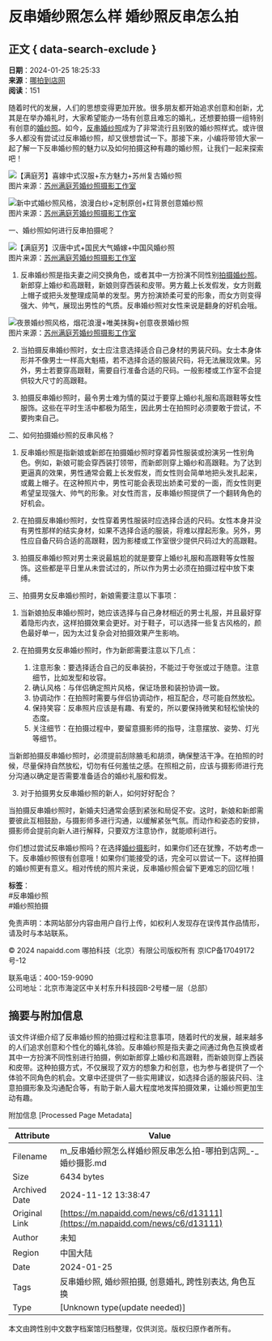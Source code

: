 # 反串婚纱照怎么样 婚纱照反串怎么拍

## 正文 { data-search-exclude }


**日期**：2024-01-25 18:25:33  
**来源**：[哪拍到店网](https://www.napaidd.com)  
**阅读**：151  

随着时代的发展，人们的思想变得更加开放。很多朋友都开始追求创意和创新，尤其是在举办婚礼时，大家希望能办一场有创意且难忘的婚礼，还想要拍摄一组特别有创意的[婚纱照](https://www.napaidd.com/quanguo/hssy/)。如今，[反串婚纱照](https://www.napaidd.com/note/c1/d909)成为了非常流行且别致的婚纱照样式。或许很多人都没有尝试过反串婚纱照，却又很想尝试一下。那接下来，小编将带领大家一起了解一下反串婚纱照的魅力以及如何拍摄这种有趣的婚纱照，让我们一起来探索吧！

![【满庭芳】喜嫁中式汉服+东方魅力+苏州复古婚纱照](http://cdnv2.napai.cn/7f6f12dc19a1a520f4fbb71899f58acd.jpg?imageView2/2/w/750/format/jpg/q/85)  
图片来源：[苏州满庭芳婚纱照摄影工作室](https://www.napaidd.com/shop/10476)

![新中式婚纱照风格，浪漫白纱+定制原创+红背景创意婚纱照](http://cdnv2.napai.cn/adf838d756d1140a9686654f34e0e40d.jpg?imageView2/2/w/750/format/jpg/q/85)  
图片来源：[苏州满庭芳婚纱照摄影工作室](https://www.napaidd.com/shop/10476)

一、婚纱照如何进行反串拍摄呢？

![【满庭芳】汉唐中式+国民大气婚嫁+中国风婚纱照](http://cdnv2.napai.cn/1a516ca07632e9d3e899571c4cdb7c5e.jpg?imageView2/2/w/750/format/jpg/q/85)  
图片来源：[苏州满庭芳婚纱照摄影工作室](https://www.napaidd.com/shop/10476)

1. 反串婚纱照是指夫妻之间交换角色，或者其中一方扮演不同性别[拍摄婚纱照](https://www.napaidd.com/note/c1/d1169)。新郎穿上婚纱和高跟鞋，新娘则穿西装和皮带。男方戴上长发假发，女方则戴上帽子或把头发整理成简单的发型。男方扮演娇柔可爱的形象，而女方则变得强大、帅气，展现出男性的气质。反串婚纱照对女性来说是翻身的好机会哦。

![夜景婚纱照风格，烟花浪漫+唯美抹胸+创意夜景婚纱照](http://cdnv2.napai.cn/ad077c47ac5214ca93f3e9f3b5c66484.jpg?imageView2/2/w/750/format/jpg/q/85)  
图片来源：[苏州满庭芳婚纱照摄影工作室](https://www.napaidd.com/shop/10476)

2. 当拍摄反串婚纱照时，女士应注意选择适合自己身材的男装尺码。女士本身体形并不像男士一样高大魁梧，若不选择合适的服装尺码，将无法展现效果。另外，男士若要穿高跟鞋，需要自行准备合适的尺码。一般影楼或工作室不会提供较大尺寸的高跟鞋。

3. 拍摄反串婚纱照时，最令男士难为情的莫过于要穿上婚纱礼服和高跟鞋等女性服饰。这些在平时生活中都极为陌生，因此男士在拍照时必须要敢于尝试，不要拘束自己。

二、如何拍摄婚纱照的反串风格？

1. 反串婚纱照是指新娘或新郎在拍摄婚纱照时穿着异性服装或扮演另一性别角色。例如，新娘可能会穿西装打领带，而新郎则穿上婚纱和高跟鞋。为了达到更逼真的效果，男性通常会戴上长发假发，而女性则会简单地把头发扎起来，或戴上帽子。在这种照片中，男性可能会表现出娇柔可爱的一面，而女性则更希望呈现强大、帅气的形象。对女性而言，反串婚纱照提供了一个翻转角色的好机会。

2. 在拍摄反串婚纱照时，女性穿着男性服装时应选择合适的尺码。女性本身并没有男性那样的结实身材，如果不选择合适的服装，将难以撑起形象。另外，男性应自备尺码合适的高跟鞋，因为影楼或工作室很少提供尺码过大的高跟鞋。

3. 拍摄反串婚纱照对男士来说最尴尬的就是要穿上婚纱礼服和高跟鞋等女性服饰。这些都是平日里从未尝试过的，所以作为男士必须在拍摄过程中放下束缚。

三、拍摄男女反串婚纱照时，新娘需要注意以下事项：

1. 当新娘拍反串婚纱照时，她应该选择与自己身材相近的男士礼服，并且最好穿着隐形内衣，这样拍摄效果会更好。对于鞋子，可以选择一些复古风格的，颜色最好单一，因为太过复杂会对拍摄效果产生影响。

2. 在拍摄男女反串婚纱照时，作为新郎需要注意以下几点：
   1. 注意形象：要选择适合自己的反串装扮，不能过于夸张或过于随意。注意细节，比如发型和妆容。
   2. 确认风格：与伴侣确定照片风格，保证场景和装扮协调一致。
   3. 协调动作：在拍照时需要与伴侣协调动作，相互配合，尽可能自然放松。
   4. 保持笑容：反串照片应该是有趣、有爱的，所以要保持微笑和轻松愉快的态度。
   5. 关注细节：在拍摄过程中，要留意摄影师的指导，注意摆放、姿势、灯光等细节。

当新郎拍摄反串婚纱照时，必须提前刮除腋毛和胡须，确保整洁干净。在拍照的时候，尽量保持自然放松，切勿有任何羞怯之感。在照相之前，应该与摄影师进行充分沟通以确定是否需要准备适合的婚纱礼服和假发。

3. 对于拍摄男女反串婚纱照的新人，如何好好配合？

当拍摄反串婚纱照时，新婚夫妇通常会感到紧张和局促不安。这时，新娘和新郎需要彼此互相鼓励，与摄影师多进行沟通，以缓解紧张气氛。而动作和姿态的安排，摄影师会提前向新人进行解释，只要双方注意协作，就能顺利进行。

你们想过尝试反串婚纱照吗？在选择[婚纱摄影](https://www.napaidd.com/quanguo/hssy/)时，如果你们还在犹豫，不妨考虑一下。反串婚纱照很有创意哦！如果你们能接受的话，完全可以尝试一下。这样拍摄的婚纱照更有意义。相对传统的照片来说，反串婚纱照会留下更难忘的回忆哦！

**标签**：  
#反串婚纱照  
#婚纱照拍摄  

免责声明：本网站部分内容由用户自行上传，如权利人发现存在误传其作品情形，请及时与本站联系。

© 2024 napaidd.com 哪拍科技（北京）有限公司版权所有 京ICP备17049172号-12  

联系电话：400-159-9090  
公司地址：北京市海淀区中关村东升科技园B-2号楼一层（总部）

## 摘要与附加信息

<!-- tcd_abstract -->
该文件详细介绍了反串婚纱照的拍摄过程和注意事项，随着时代的发展，越来越多的人们追求创意和个性化的婚礼体验。反串婚纱照是指夫妻之间通过角色互换或者其中一方扮演不同性别进行拍摄，例如新郎穿上婚纱和高跟鞋，而新娘则穿上西装和皮带。这种拍摄方式，不仅展现了双方的想象力和创意，也为参与者提供了一个体验不同角色的机会。文章中还提供了一些实用建议，如选择合适的服装尺码、注意拍摄形象及沟通配合等，有助于新人最大程度地发挥拍摄效果，让婚纱照更加生动有趣。
<!-- tcd_abstract_end -->

附加信息 [Processed Page Metadata]

| Attribute       | Value                                  |
|-----------------|----------------------------------------|
| Filename        | m_反串婚纱照怎么样婚纱照反串怎么拍-哪拍到店网_-_婚纱摄影.md                             |
| Size            | 6434 bytes                           |
| Archived Date   | 2024-11-12 13:38:47                             |
| Original Link   | [https://m.napaidd.com/news/c6/d13111](https://m.napaidd.com/news/c6/d13111)                       |
| Author          | 未知                               |
| Region          | 中国大陆                               |
| Date            | 2024-01-25                                 |
| Tags            | 反串婚纱照, 婚纱照拍摄, 创意婚礼, 跨性别表达, 角色互换                                 |
| Type            | [Unknown type(update needed)]                                 |
<!-- tcd_table_end -->

本文由跨性别中文数字档案馆归档整理，仅供浏览。版权归原作者所有。
